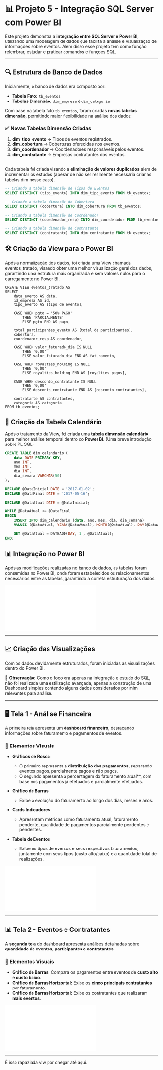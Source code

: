 
# 📊 Projeto 5 - Integração SQL Server com Power BI

Este projeto demonstra a **integração entre SQL Server e Power BI**, utilizando uma modelagem de dados que facilita a análise e visualização de informações sobre eventos. Alem disso esse projeto tem como função relembrar, estudar e praticar comandos e funçoes SQL.

---

## 🔍 Estrutura do Banco de Dados

Inicialmente, o banco de dados era composto por:
- **Tabela Fato:** `tb_eventos`
- **Tabelas Dimensão:** `dim_empresa` e `dim_categoria`

Com base na tabela fato `tb_eventos`, foram criadas **novas tabelas dimensão**, permitindo maior flexibilidade na análise dos dados:

### ✅ **Novas Tabelas Dimensão Criadas**
1. **dim_tipo_evento** → Tipos de eventos registrados.
2. **dim_cobertura** → Coberturas oferecidas nos eventos.
3. **dim_coordenador** → Coordenadores responsáveis pelos eventos.
4. **dim_contratante** → Empresas contratantes dos eventos.

\
Cada tabela foi criada visando a **eliminação de valores duplicados**  alem de incrementar os estudos (apesar de não ser realmente necessaria criar as tabelas dim nesse caso). 

```sql
-- Criando a tabela dimensão de Tipos de Eventos
SELECT DISTINCT (tipo_evento) INTO dim_tipo_evento FROM tb_eventos;
``` 
```sql
-- Criando a tabela dimensão de Cobertura
SELECT DISTINCT (cobertura) INTO dim_cobertura FROM tb_eventos;
```
```sql
-- Criando a tabela dimensão de Coordenador
SELECT DISTINCT (coordenador_resp) INTO dim_coordenador FROM tb_eventos;
```
```sql
-- Criando a tabela dimensão de Contratante
SELECT DISTINCT (contratante) INTO dim_contratante FROM tb_eventos;
```

## 🛠 Criação da View para o Power BI

Após a normalização dos dados, foi criada uma View chamada eventos_tratado, visando obter uma melhor visualização geral dos dados, garantindo uma estrutura mais organizada e sem valores nulos para o carregamento no Power BI.

```
CREATE VIEW eventos_tratado AS
SELECT 
    data_evento AS data,
    id_empresa AS id,
    tipo_evento AS [tipo de evento], 
    
    CASE WHEN pgto = '50% PAGO' 
        THEN 'PARCIALMENTE' 
        ELSE pgto END AS pago,

    total_participantes_evento AS [total de participantes],
    cobertura,
    coordenador_resp AS coordenador,
    
    CASE WHEN valor_faturado_dia IS NULL
        THEN '0,00' 
        ELSE valor_faturado_dia END AS faturamento,

    CASE WHEN royalties_holding IS NULL 
        THEN '0,00' 
        ELSE royalties_holding END AS [royalties pagos],

    CASE WHEN desconto_contratante IS NULL 
        THEN '0,00' 
        ELSE desconto_contratante END AS [desconto contratantes],

    contratante AS contratantes,
    categoria AS categoria
FROM tb_eventos;

```

## 📅 Criação da Tabela Calendário

Após o tratamento da View, foi criada uma **tabela dimensão calendário** para melhor análise temporal dentro do **Power BI**. (Uma breve introdução sobre PL SQL)

```sql
CREATE TABLE dim_calendario (
    data DATE PRIMARY KEY,
    ano INT,
    mes INT,
    dia INT,
    dia_semana VARCHAR(50)
);

DECLARE @DataInicial DATE = '2017-01-02';
DECLARE @DataFinal DATE = '2017-05-16';

DECLARE @DataAtual DATE = @DataInicial;

WHILE @DataAtual <= @DataFinal
BEGIN 
    INSERT INTO dim_calendario (data, ano, mes, dia, dia_semana)
    VALUES (@DataAtual, YEAR(@DataAtual), MONTH(@DataAtual), DAY(@DataAtual), DATENAME(WEEKDAY, @DataAtual));

    SET @DataAtual = DATEADD(DAY, 1 , @DataAtual);
END;
```


## 📊 Integração no Power BI

Após as modificações realizadas no banco de dados, as tabelas foram consumidas no Power BI, onde foram estabelecidos os relacionamentos necessários entre as tabelas, garantindo a correta estruturação dos dados.

![Modelo Relacional](link_para_imagem.md)

---

## 📈 Criação das Visualizações

Com os dados devidamente estruturados, foram iniciadas as visualizações dentro do Power BI.

📌 **Observação:** Como o foco era apenas na integração e estudo do SQL, não foi realizada uma estilização avançada, apenas a construção de uma Dashboard simples contendo alguns dados considerados por mim relevantes para análise.

---

## 🖥️ Tela 1 - Análise Financeira

A primeira tela apresenta um **dashboard financeiro**, destacando informações sobre faturamento e pagamentos de eventos.

### 🔹 Elementos Visuais

- **Gráficos de Rosca**  
  - O primeiro representa a **distribuição dos pagamentos**, separando eventos pagos, parcialmente pagos e não pagos.  
  - O segundo apresenta a percentagem do faturamento atual**, com base nos pagamentos já efetuados e parcialmente efetuados.

- **Gráfico de Barras**  
  - Exibe a evolução do faturamento ao longo dos dias, meses e anos.

- **Cards Indicadores**  
  - Apresentam métricas como faturamento atual, faturamento pendente, quantidade de pagamentos parcialmente pendentes e pendentes.

- **Tabela de Eventos**  
  - Exibe os tipos de eventos e seus respectivos faturamentos, juntamente com seus tipos (custo alto/baixo) e a quantidade total de realizações.


![Tela 1](link_para_imagem_tela1.md)

---

## 📊 Tela 2 - Eventos e Contratantes

A **segunda tela** do dashboard apresenta análises detalhadas sobre **quantidade de eventos, participantes e contratantes**.

### 🔹 **Elementos Visuais**
- **Gráfico de Barras:** Compara os pagamentos entre eventos de **custo alto** e **custo baixo**.  
- **Gráfico de Barras Horizontal:** Exibe os **cinco principais contratantes** por faturamento.  
- **Gráfico de Barras Horizontal:** Exibe os contratantes que realizaram **mais eventos**.  

![Tela 2](link_para_imagem_tela2.md)

---

É isso rapaziada vlw por chegar até aqui.